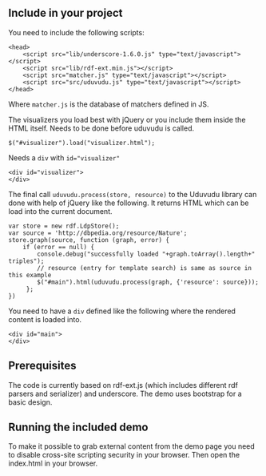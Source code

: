 Include in your project
-----------------------

You need to include the following scripts:

    <head>
        <script src="lib/underscore-1.6.0.js" type="text/javascript"></script>
        <script src="lib/rdf-ext.min.js"></script>
        <script src="matcher.js" type="text/javascript"></script>
        <script src="src/uduvudu.js" type="text/javascript"></script>
    </head>

Where `matcher.js` is the database of matchers defined in JS.

The visualizers you load best with jQuery or you include them inside the HTML itself. Needs to be done before uduvudu is called.

    $("#visualizer").load("visualizer.html");

Needs a `div` with `id="visualizer"`

    <div id="visualizer">
    </div>

The final call `uduvudu.process(store, resource)` to the Uduvudu library can done with help of jQuery like the following. It returns HTML which can be load into the current document.

    var store = new rdf.LdpStore();
    var source = 'http://dbpedia.org/resource/Nature';
    store.graph(source, function (graph, error) {
        if (error == null) {
            console.debug("successfully loaded "+graph.toArray().length+" triples");
            // resource (entry for template search) is same as source in this example
            $("#main").html(uduvudu.process(graph, {'resource': source}));
         };
    })

You need to have a `div` defined like the following where the rendered content is loaded into.

    <div id="main">
    </div>

Prerequisites
-------------
The code is currently based on rdf-ext.js (which includes different rdf parsers and serializer) and underscore. The demo uses bootstrap for a basic design.


Running the included demo
-------------------------
To make it possible to grab external content from the demo page you need to disable cross-site scripting security in your browser. Then open the index.html in your browser.
